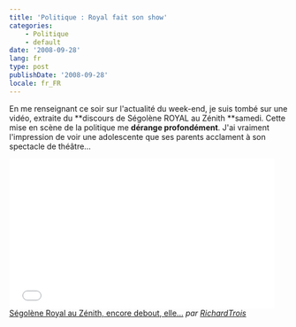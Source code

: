 ```yaml
---
title: 'Politique : Royal fait son show'
categories:
    - Politique
    - default
date: '2008-09-28'
lang: fr
type: post
publishDate: '2008-09-28'
locale: fr_FR
---
```


En me renseignant ce soir sur l'actualité du week-end, je suis tombé sur une vidéo, extraite du **discours de Ségolène ROYAL au Zénith **samedi. Cette mise en scène de la politique me **dérange profondément**. J'ai vraiment l'impression de voir une adolescente que ses parents acclament à son spectacle de théâtre…

<!-- more -->

<div class="videoWrapper">
  <iframe frameborder="0" width="480" height="270" src="//www.dailymotion.com/embed/video/x6wbdi" allowfullscreen></iframe><br /><a href="http://www.dailymotion.com/video/x6wbdi_segolene-royal-au-zenith-encore-deb_news" target="_blank">S&eacute;gol&egrave;ne Royal au Z&eacute;nith, encore debout, elle...</a> <em>par <a href="http://www.dailymotion.com/RichardTrois" target="_blank">RichardTrois</a></em>
</div>
